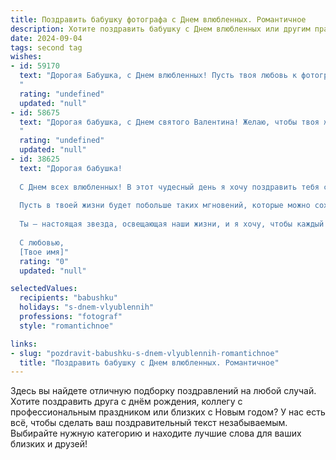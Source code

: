 ```yaml
---
title: Поздравить бабушку фотографа с Днем влюбленных. Романтичное
description: Хотите поздравить бабушку с Днем влюбленных или другим праздником? Наш ИИ создаст незабываемое поздравление, а вы обязательно выделитесь среди других.  
date: 2024-09-04
tags: second tag
wishes:
- id: 59170
  text: "Дорогая Бабушка, с Днем влюбленных! Пусть твоя любовь к фотографии продолжает расцветать, как нежные цветы на весеннем снимке. Желаю тебе ярких кадров, запечатлевающих самые счастливые моменты жизни, и много-много вдохновения!
  "
  rating: "undefined"
  updated: "null"
- id: 58675
  text: "Дорогая бабушка, с Днем святого Валентина! Желаю, чтобы твоя жизнь всегда была полна ярких моментов, как снимки, которые ты умело ловишь объективом. Пусть любовь, как твоя страсть к фотографии, будет вечным источником вдохновения и счастья!
  "
  rating: "undefined"
  updated: "null"
- id: 38625
  text: "Дорогая бабушка!
  
  С Днем всех влюбленных! В этот чудесный день я хочу поздравить тебя с праздником, наполненным нежностью и любовью. Как талантливый фотограф, ты всегда ловишь самые яркие моменты жизни, запечатлевая красоту окружающего мира и передавая тепло сердца.
  
  Пусть в твоей жизни будет побольше таких мгновений, которые можно сохранить в памяти, словно самые волшебные кадры. Пусть каждый вдох, каждый взгляд и каждое прикосновение будут наполнены любовью и счастьем.
  
  Ты — настоящая звезда, освещающая наши жизни, и я хочу, чтобы каждый день тебе дарил улыбки и нежность, как ты даришь их нам. Желаю здоровья, радости и романтики в каждом дне!
  
  С любовью,
  [Твое имя]"
  rating: "0"
  updated: "null"

selectedValues:
  recipients: "babushku"
  holidays: "s-dnem-vlyublennih"
  professions: "fotograf"
  style: "romantichnoe"

links:
- slug: "pozdravit-babushku-s-dnem-vlyublennih-romantichnoe"
  title: "Поздравить бабушку с Днем влюбленных. Романтичное"
---
```


Здесь вы найдете отличную подборку поздравлений на любой случай. 
Хотите поздравить друга с днём рождения, коллегу с профессиональным праздником или близких с Новым годом? У нас есть всё, чтобы сделать ваш поздравительный текст незабываемым. Выбирайте нужную категорию и находите лучшие слова для ваших близких и друзей!
